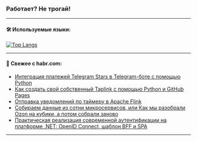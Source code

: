 ### Работает? Не трогай!

---
<!--
#### 🛠️ Technical stack:

![Java](https://img.shields.io/badge/Java-informational?logo=Oracle&style=flat&logoColor=white&color=FF4500)
![Kotlin](https://img.shields.io/badge/Kotlin-informational?logo=Kotlin&style=flat&logoColor=white&color=774D97)
![TS](https://img.shields.io/badge/TypeScript-informational?logo=typeScript&style=flat&logoColor=black&color=017acc)
![Python](https://img.shields.io/badge/Python-informational?logo=Python&style=flat&logoColor=black&color=ffdd54) <br>
![Spring](https://img.shields.io/badge/Spring-informational?logo=Spring&style=flat&logoColor=white&color=6DB33F) 
![SpringBoot](https://img.shields.io/badge/SpringBoot-informational?logo=SpringBoot&style=flat&logoColor=white&color=6DB33F)
![Nest](https://img.shields.io/badge/NestJS-informational?logo=NestJS&style=flat&logoColor=white&color=E0234E) 
![NodeJS](https://img.shields.io/badge/NodeJS-informational?logo=node.js&style=flat&logoColor=white&color=70A760)<br>
![PostgreSQL](https://img.shields.io/badge/PostgreSQL-informational?logo=PostgreSQL&style=flat&logoColor=white&color=DAA520)
![MongoDB](https://img.shields.io/badge/MongoDB-informational?logo=MongoDB&style=flat&logoColor=white&color=870000)
![Apache](https://img.shields.io/badge/Apache-informational?logo=apache&style=flat&logoColor=white&color=f74e28)

___ 
-->

#### 🛠️ Используемые языки:

[![Top Langs](https://github-readme-stats-u2qms2cxw-advtsettinggmailcoms-projects.vercel.app/api/top-langs/?username=zloylis&langs_count=10&hide_title=true&title_color=e6edf3&size_weight=0.5&count_weight=0.5&layout=compact&hide_progress=true&hide_border=true&theme=dracula)](https://github.com/zloylis)

<!---


####  :octocat:&nbsp;&nbsp; Статистика:

![GitHub stats](https://github-readme-stats-u2qms2cxw-advtsettinggmailcoms-projects.vercel.app/api?username=zloylis&show_icons=true&hide_border=true&theme=dracula&title_color=e6edf3&include_all_commits=true&count_private=true&hide_rank=false&hide_title=true&rank_icon=github)
-->
---

#### 💬 Свежее с habr.com:

<!-- BLOG-POST-LIST:START -->
- [Интеграция платежей Telegram Stars в Telegram-боте с помощью Python](https://habr.com/ru/articles/839590/?utm_source=habrahabr&utm_medium=rss&utm_campaign=839590)
- [Как создать свой собственный Taplink с помощью Python и GitHub Pages](https://habr.com/ru/articles/839574/?utm_source=habrahabr&utm_medium=rss&utm_campaign=839574)
- [Отправка уведомлений по таймеру в Apache Flink](https://habr.com/ru/companies/ru_mts/articles/839520/?utm_source=habrahabr&utm_medium=rss&utm_campaign=839520)
- [Собираем данные из сотни микросервисов, или Как мы разобрали Ozon на кубики, а потом собрали заново](https://habr.com/ru/companies/ozontech/articles/839214/?utm_source=habrahabr&utm_medium=rss&utm_campaign=839214)
- [Практическая реализация современной аутентификации на платформе .NET: OpenID Connect, шаблон BFF и SPA](https://habr.com/ru/articles/839530/?utm_source=habrahabr&utm_medium=rss&utm_campaign=839530)
<!-- BLOG-POST-LIST:END -->

---
